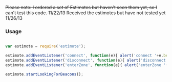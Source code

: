 ~~Please note: I ordered a set of Estimotes but haven't seen them yet, so I can't test this code. 11/22/13~~
Received the estimotes but have not tested yet 11/26/13

### Usage ###

```javascript

var estimote = require('estimote');

estimote.addEventListener('connect', function(e){ alert('connect '+e.beaconId); });
estimote.addEventListener('disconnect', function(e){ alert('disconnect '+e.beaconId); });
estimote.addEventListener('enterZone', function(e){ alert('enterZone '+e.beaconId+" "+e.zone); });

estimote.startLookingForBeacons();
```
